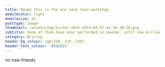 ```yaml
---
title: Maybe this is the one save teen workshop
modulecolor: light
modulesize: m2
posttype: image
thumbnail: /assets/img/Screen-Shot-2014-04-07-at-16-10-28.png
subtitle: none of them have ever performed in pawnee, until now millions and millions
category: Writing
header_bg_colour: rgb(244, 239, 239)
header_text_colour: '#2d2525'
---
```

<p>
	             no new friends
</p>
